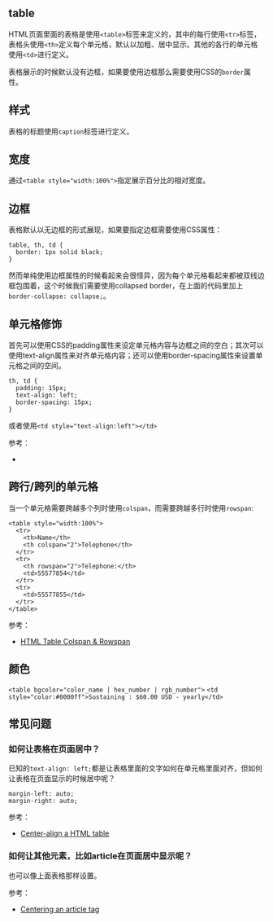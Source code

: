 ## table

HTML页面里面的表格是使用`<table>`标签来定义的，其中的每行使用`<tr>`标签，表格头使用`<th>`定义每个单元格，默认以加粗、居中显示。其他的各行的单元格使用`<td>`进行定义。

表格展示的时候默认没有边框，如果要使用边框那么需要使用CSS的`border`属性。

## 样式

表格的标题使用`caption`标签进行定义。

## 宽度

通过`<table style="width:100%">`指定展示百分比的相对宽度。

## 边框

表格默认以无边框的形式展现，如果要指定边框需要使用CSS属性：

```
table, th, td {
  border: 1px solid black;
}
```

然而单纯使用边框属性的时候看起来会很怪异，因为每个单元格看起来都被双线边框包围着，这个时候我们需要使用collapsed border，在上面的代码里加上`border-collapse: collapse;`。

## 单元格修饰

首先可以使用CSS的padding属性来设定单元格内容与边框之间的空白；其次可以使用text-align属性来对齐单元格内容；还可以使用border-spacing属性来设置单元格之间的空间。

```
th, td {
  padding: 15px;
  text-align: left;
  border-spacing: 15px;
}
```

或者使用`<td style="text-align:left"></td>`

参考：

- [](https://www.w3schools.com/tags/tag_td.asp)

## 跨行/跨列的单元格

当一个单元格需要跨越多个列时使用`colspan`，而需要跨越多行时使用`rowspan`:

```
<table style="width:100%">
  <tr>
    <th>Name</th>
    <th colspan="2">Telephone</th>
  </tr>
  <tr>
    <th rowspan="2">Telephone:</th>
    <td>55577854</td>
  </tr>
  <tr>
    <td>55577855</td>
  </tr>
</table>
```

参考：

- [HTML Table Colspan & Rowspan](https://www.w3schools.com/html/html_table_colspan_rowspan.asp)


## 颜色

`<table bgcolor="color_name | hex_number | rgb_number">`
`<td style="color:#0000ff">Sustaining : $60.00 USD - yearly</td>`


## 常见问题

### 如何让表格在页面居中？

已知的`text-align: left;`都是让表格里面的文字如何在单元格里面对齐，但如何让表格在页面显示的时候居中呢？

```
margin-left: auto;
margin-right: auto;
```

参考：

- [Center-align a HTML table](https://stackoverflow.com/questions/14073188/center-align-a-html-table)


### 如何让其他元素，比如article在页面居中显示呢？

也可以像上面表格那样设置。

参考：

- [Centering an article tag](https://stackoverflow.com/questions/32042449/centering-an-article-tag/32042656)
